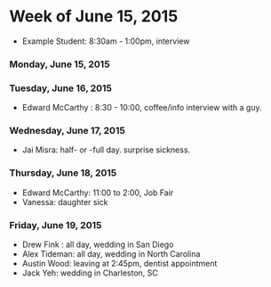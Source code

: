 # Week of June 15, 2015

* Example Student: 8:30am - 1:00pm, interview

### Monday, June 15, 2015

### Tuesday, June 16, 2015
* Edward McCarthy : 8:30 - 10:00, coffee/info interview with a guy.

### Wednesday, June 17, 2015

* Jai Misra: half- or -full day. surprise sickness.

### Thursday, June 18, 2015
* Edward McCarthy: 11:00 to 2:00, Job Fair
* Vanessa: daughter sick

### Friday, June 19, 2015

* Drew Fink : all day, wedding in San Diego
* Alex Tideman: all day, wedding in North Carolina
* Austin Wood: leaving at 2:45pm, dentist appointment
* Jack Yeh: wedding in Charleston, SC
